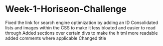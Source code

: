 # Week-1-Horiseon-Challenge
Fixed the link for search engine optimization by adding an ID
Consolidated lists and images within the CSS to make it less bloated and easier to read through
Added sections over certain divs to make the h tml more readable
added comments where applicable
Changed title 
